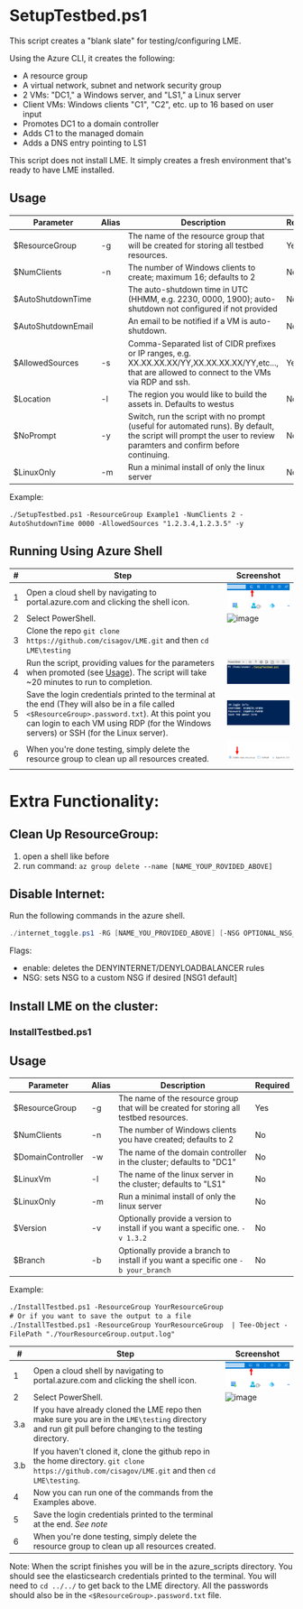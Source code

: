 # SetupTestbed.ps1
This script creates a "blank slate" for testing/configuring LME.

Using the Azure CLI, it creates the following:
- A resource group
- A virtual network, subnet and network security group
- 2 VMs: "DC1," a Windows server, and "LS1," a Linux server
- Client VMs: Windows clients "C1", "C2", etc. up to 16 based on user input 
- Promotes DC1 to a domain controller
- Adds C1 to the managed domain
- Adds a DNS entry pointing to LS1

This script does not install LME. It simply creates a fresh environment that's ready to have LME installed.

## Usage
| **Parameter**      | **Alias** | **Description**                                                                                                                                                   | **Required** |
|--------------------|-----------|-------------------------------------------------------------------------------------------------------------------------------------------------------------------|--------------|
| $ResourceGroup     | -g        | The name of the resource group that will be created for storing all testbed resources.                                                                            | Yes          |
| $NumClients        | -n        | The number of Windows clients to create; maximum 16; defaults to 2                                                                                                | No           |
| $AutoShutdownTime  |           | The auto-shutdown time in UTC (HHMM, e.g. 2230, 0000, 1900); auto-shutdown not configured if not provided                                                         | No           |
| $AutoShutdownEmail |           | An email to be notified if a VM is auto-shutdown.                                                                                                                 | No           |
| $AllowedSources    | -s        | Comma-Separated list of CIDR prefixes or IP ranges, e.g. XX.XX.XX.XX/YY,XX.XX.XX.XX/YY,etc..., that are allowed to connect to the VMs via RDP and ssh.            | Yes          |
| $Location          | -l        | The region you would like to build the assets in. Defaults to westus                                                                                              | No           |
| $NoPrompt          | -y        | Switch, run the script with no prompt (useful for automated runs). By default, the script will prompt the user to review paramters and confirm before continuing. | No           |
| $LinuxOnly         | -m        | Run a minimal install of only the linux server                                                                                                                    | No           |

Example:
```
./SetupTestbed.ps1 -ResourceGroup Example1 -NumClients 2 -AutoShutdownTime 0000 -AllowedSources "1.2.3.4,1.2.3.5" -y
```

## Running Using Azure Shell
| **#** | **Step**                                                                                                                                                                                                                                      | **Screenshot**                                          |
|-------|-----------------------------------------------------------------------------------------------------------------------------------------------------------------------------------------------------------------------------------------------|---------------------------------------------------------|
| 1     | Open a cloud shell by navigating to portal.azure.com and clicking the shell icon.                                                                                                                                                             | ![image](/docs/imgs/testing-screenshots/shell.png)      |
| 2     | Select PowerShell.                                                                                                                                                                                                                            | ![image](/docs/imgs/testing-secreenshots/shell2.png)    |
| 3     | Clone the repo `git clone https://github.com/cisagov/LME.git` and then `cd LME\testing`                                                                                                                                                       |  |
| 4     | Run the script, providing values for the parameters when promoted (see [Usage](#usage)). The script will take ~20 minutes to run to completion.                                                                                               | ![image](/docs/imgs/testing-screenshots/shell4.png)     |
| 5     | Save the login credentials printed to the terminal at the end (They will also be in a file called `<$ResourceGroup>.password.txt`). At this point you can login to each VM using RDP (for the Windows servers) or SSH (for the Linux server). | ![image](/docs/imgs/testing-screenshots/shell5.png)     |
| 6     | When you're done testing, simply delete the resource group to clean up all resources created.                                                                                                                                                 | ![image](/docs/imgs/testing-screenshots/delete.png)     |

# Extra Functionality:
 
## Clean Up ResourceGroup: 

1. open a shell like before 
2. run command: `az group delete --name [NAME_YOUP_ROVIDED_ABOVE]`

## Disable Internet: 
Run the following commands in the azure shell.  

```powershell
./internet_toggle.ps1 -RG [NAME_YOU_PROVIDED_ABOVE] [-NSG OPTIONAL_NSG_GROUP] [-enable]
```

Flags:
  - enable: deletes the DENYINTERNET/DENYLOADBALANCER rules
  - NSG: sets NSG to a custom NSG if desired [NSG1 default]

## Install LME on the cluster:
### InstallTestbed.ps1
## Usage
| **Parameter**     | **Alias** | **Description**                                                                        | **Required** |
|-------------------|-----------|----------------------------------------------------------------------------------------|--------------|
| $ResourceGroup    | -g        | The name of the resource group that will be created for storing all testbed resources. | Yes          |
| $NumClients       | -n        | The number of Windows clients you have created; defaults to 2                          | No           |
| $DomainController | -w        | The name of the domain controller in the cluster; defaults to "DC1"                    | No           |
| $LinuxVm          | -l        | The name of the linux server in the cluster; defaults to "LS1"                         | No           |
| $LinuxOnly        | -m        | Run a minimal install of only the linux server                                         | No           |
| $Version          | -v        | Optionally provide a version to install if you want a specific one. `-v 1.3.2`         | No           |
| $Branch           | -b        | Optionally provide a branch to install if you want a specific one   `-b your_branch`   | No           |

Example:
```
./InstallTestbed.ps1 -ResourceGroup YourResourceGroup 
# Or if you want to save the output to a file
./InstallTestbed.ps1 -ResourceGroup YourResourceGroup  | Tee-Object -FilePath "./YourResourceGroup.output.log"
```
| **#** | **Step**                                                                                                                                                  | **Screenshot**                                        |
|-------|-----------------------------------------------------------------------------------------------------------------------------------------------------------|-------------------------------------------------------|
| 1     | Open a cloud shell by navigating to portal.azure.com and clicking the shell icon.                                                                         | ![image](/docs/imgs/testing-screenshots/shell.png)    |
| 2     | Select PowerShell.                                                                                                                                        | ![image](/docs/imgs/testing-secreenshots/shell2.png)  |
| 3.a   | If you have already cloned the LME repo then make sure you are in the  `LME\testing` directory and run git pull before changing to the testing directory. |                                                       |
| 3.b   | If you haven't cloned it, clone the github repo in the home directory. `git clone https://github.com/cisagov/LME.git` and then `cd LME\testing`.          |                                                       |
| 4     | Now you can run one of the commands from the Examples above.                                                                                              |                                                       |
| 5     | Save the login credentials printed to the terminal at the end. *See note*                                                                                 |                                                       |
| 6     | When you're done testing, simply delete the resource group to clean up all resources created.                                                             |                                                       |

Note: When the script finishes you will be in the azure_scripts directory. You should see the elasticsearch credentials printed to the terminal. 
You will need to `cd ../../` to get back to the LME directory. All the passwords should also be in the `<$ResourceGroup>.password.txt` file.


